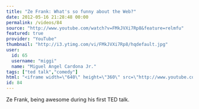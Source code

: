 ```yaml
---
title: "Ze Frank: What's so funny about the Web?"
date: 2012-05-16 21:28:48 00:00
permalink: /videos/84
source: "http://www.youtube.com/watch?v=FMkJVXi7Rp8&feature=relmfu"
featured: true
provider: "YouTube"
thumbnail: "http://i3.ytimg.com/vi/FMkJVXi7Rp8/hqdefault.jpg"
user:
  id: 65
  username: "miggi"
  name: "Miguel Angel Cardona Jr."
tags: ["ted talk","comedy"]
html: "<iframe width=\"640\" height=\"360\" src=\"http://www.youtube.com/embed/FMkJVXi7Rp8?wmode=transparent&fs=1&feature=oembed\" frameborder=\"0\" allowfullscreen></iframe>"
id: 84
---
```


Ze Frank, being awesome during his first TED talk.